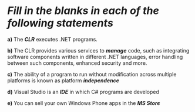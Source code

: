 # *Fill in the blanks in each of the following statements*

**a)** The ***CLR*** executes .NET programs.

**b)** The CLR provides various services to ***manage*** code, such as integrating software components written in different .NET languages, error handling between such components, enhanced security and more. 

**c)** The ability of a program to run without modification across multiple platforms is known as platform ***independence***

**d)** Visual Studio is an ***IDE*** in which C# programs are developed

**e)** You can sell your own Windows Phone apps in the ***MS Store***